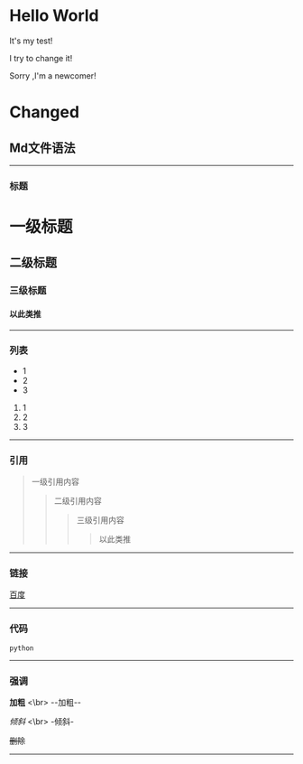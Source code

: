 # Hello World
It's my test!

I try to change it! 

Sorry ,I'm a newcomer!

# Changed
## Md文件语法
***
### 标题
# 一级标题
## 二级标题
### 三级标题
#### 以此类推
---
### 列表
- 1
- 2
- 3
1. 1
2. 2
3. 3
***
### 引用
> 一级引用内容
>> 二级引用内容
>>> 三级引用内容
>>>> 以此类推
---
### 链接
[百度](http://baidu.com)
***
### 代码
```
python
```
---
### 强调
**加粗** <\br> --加粗--

*倾斜* <\br> -倾斜-

~~删除~~
***









